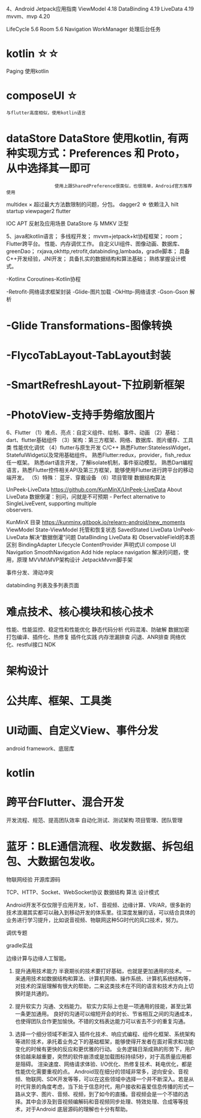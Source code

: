 4、Android Jetpack应用指南
ViewModel 4.18
DataBinding 4.19
LiveData 4.19
mvvm、mvp 4.20

LifeCycle 5.6
Room 5.6
Navigation
WorkManager 处理后台任务
# kotlin ☆☆
Paging
    使用kotlin
# composeUI ☆
    与flutter高度相似，使用kotlin语言

# dataStore DataStore 使用kotlin, 有两种实现方式：Preferences 和 Proto，从中选择其一即可
                      使用上跟SharedPreference很类似，也很简单，Android官方推荐使用
multidex ×
    超过最大方法数限制的问题，分包。
dagger2 ☆
    依赖注入
hilt
startup
viewpager2
flutter

IOC
APT
反射及应用场景
DataStore 与 MMKV
泛型

5、java和kotlin语言；
多线程开发；
mvvm+jetpack+kt协程框架；
room；
Flutter跨平台。
性能、内存调优工作。
自定义UI组件、图像动画、数据库、greenDao；
rxjava,okhttp,retrofit,databinding,lambada，gradle脚本；
具备C++开发经验，JNI开发；
具备扎实的数据结构和算法基础；
熟练掌握设计模式。

-Kotlinx Coroutines-Kotlin协程

-Retrofit-网络请求框架封装
-Glide-图片加载
-OkHttp-网络请求
-Gson-Gson 解析
#  -Glide Transformations-图像转换
#  -FlycoTabLayout-TabLayout封装
#  -SmartRefreshLayout-下拉刷新框架
#  -PhotoView-支持手势缩放图片

6、Flutter
（1）难点、亮点：自定义组件、绘制、事件、动画
（2）基础：dart、flutter基础组件
（3）架构：第三方框架、网络、数据库、图片缓存、工具类
性能优化调优
（4）flutter与原生开发
C/C++
熟悉Flutter:StatelessWidget，StatefulWidget以及常用基础组件。
熟悉Flutter:redux，provider，fish_redux任一框架。
熟悉dart语言开发，了解isolate机制，事件驱动模型。
熟悉Dart编程语言，熟悉Flutter控件相关API及第三方框架，能够使用Flutter进行跨平台的移动端开发。
（5）特殊：
蓝牙、穿戴设备
（6）项目管理
数据结构算法

UnPeek-LiveData
https://github.com/KunMinX/UnPeek-LiveData
About LiveData 数据倒灌：别问，问就是不可预期 - Perfect alternative to SingleLiveEvent, supporting multiple  
observers.

KunMinX 目录
https://kunminx.gitbook.io/relearn-android/new_moments
ViewModel
	State-ViewModel 托管和恢复状态
	SavedStated
LiveData
    UnPeek-LiveData
	解决“数据倒灌”问题
DataBinding
	LiveData 和 ObservableField的本质区别
	BindingAdapter
Lifecycle
	ContentProvider
声明式UI
    compose UI
Navigation SmoothNavigation
	Add hide replace
	navigation 解决的问题，使用，原理
MVVM\MVP架构设计
	JetpackMvvm脚手架

事件分发、滑动冲突

databinding 列表及多列表页面

# 难点技术、核心模块和核心技术
性能、性能监控、稳定性和性能优化
静态代码分析
代码混淆、防破解
数据加密
打包编译、插件化、热修复
插件化实践
内存泄漏排查
闪退、ANR排查
网络优化、restful接口
NDK

# 架构设计
# 公共库、框架、工具类
# UI动画、自定义View、事件分发
android framework、底层库
# kotlin
# 跨平台Flutter、混合开发

开发流程、规范、提高团队效率
自动化测试、测试架构
项目管理、团队管理

# 蓝牙：BLE通信流程、收发数据、拆包组包、大数据包发收。
物联网经验
开源库源码

TCP、HTTP、Socket、WebSocket协议
数据结构
算法
设计模式

Android开发不仅仅限于应用开发，IoT、音视频、边缘计算、VR/AR，很多新的技术浪潮其实都可以融入到移动开发的体系里。往深度发展的话，可以结合具体的业务进行学习提升，比如说音视频、物联网这种5G时代的风口技术，努力。

调优专题

gradle实战

边缘计算与边缘人工智能。

1. 提升通用技术能力
半衰期长的技术要打好基础，也就是更加通用的技术。
一来通用技术如数据结构和算法、计算机网络、操作系统、计算机系统结构等，对技术的深层理解有很大的帮助，二来这类技术在不同的语言和技术方向上切换时是共通的。

2. 提升软实力
沟通、文档能力。
软实力实际上也是一项通用的技能，甚至比第一条更加通用。
良好的沟通可以缩短开会的时长、节省相互之间的沟通成本，
也使得团队合作更加愉快。不错的文档表达能力可以省去不少的重复沟通。

3. 选择一个细分领域不断深入
插件化技术、响应式编程、组件化框架、系统架构等进阶技术，承托着业务之下的基础框架，能够使得开发者在面对需求和功能变化的时候有更快的反应和更优雅的行动。
业务逻辑日渐成熟的形势下，用户体验越来越重要，突然的软件崩溃或是加载图标持续5秒，对于高质量应用都是阻碍。
渲染速度、网络请求体验、I/O优化、热修复技术、耗电优化，都是性能优化需要重视的点。
Android现在细分的领域非常多，逆向安全、音视频、物联网、SDK开发等等，可以在这些领域中选择一个并不断深入。若是从时代背景的角度考虑，当下处于信息时代，用户接收和喜爱信息传播的形式一路从文字、图片、音频、视频，到了如今的直播。音视频会是一个不错的选择。其中会涉及到音视频编解码和音视频同步处理、特效处理、合成等等技术，对于Android 底层源码的理解也十分有帮助。